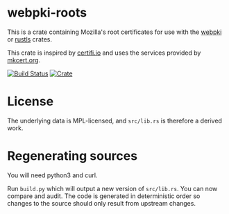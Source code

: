 # webpki-roots
This is a crate containing Mozilla's root certificates for use with
the [webpki](https://github.com/briansmith/webpki) or
[rustls](https://github.com/ctz/rustls) crates.

This crate is inspired by [certifi.io](https://certifi.io/en/latest/) and
uses the services provided by [mkcert.org](https://mkcert.org/).

[![Build Status](https://img.shields.io/travis/ctz/webpki-roots.svg)](https://travis-ci.org/ctz/rustls)
[![Crate](https://img.shields.io/crates/v/webpki-roots.svg)](https://crates.io/crates/webpki-roots)

# License
The underlying data is MPL-licensed, and `src/lib.rs`
is therefore a derived work.

# Regenerating sources
You will need python3 and curl.

Run `build.py` which will output a new version of `src/lib.rs`.  You can now
compare and audit.  The code is generated in deterministic order so changes
to the source should only result from upstream changes.
